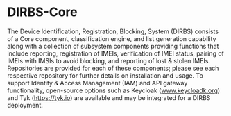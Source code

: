 # DIRBS-Core
The Device Identification, Registration, Blocking, System (DIRBS) consists of a Core component, classification engine, and list generation capability along with a collection of subsystem components providing functions that include reporting, registration of IMEIs, verification of IMEI status, pairing of IMEIs with IMSIs to avoid blocking, and reporting of lost & stolen IMEIs.  Repositories are provided for each of these components; please see each respective repository for further details on installation and usage.  To support Identity & Access Management (IAM) and API gateway functionality, open-source options such as Keycloak (www.keycloadk.org) and Tyk (https://tyk.io) are available and may be integrated for a DIRBS deployment.
